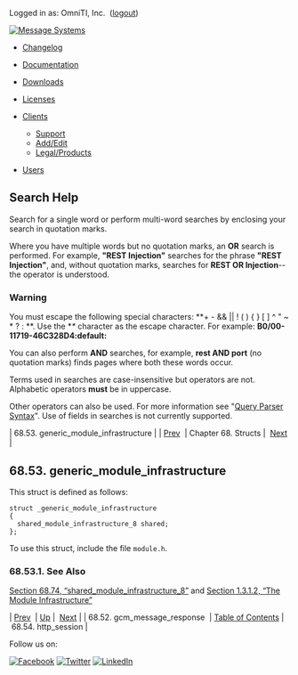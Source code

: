 Logged in as: OmniTI, Inc.  ([logout](https://support.messagesystems.com/logout.php))

[![Message Systems](https://support.messagesystems.com/images/ms-white205.png)](https://support.messagesystems.com/start.php) 

*   [Changelog](https://support.messagesystems.com/start.php?show=changelog)
*   [Documentation](https://support.messagesystems.com/docs/)
*   [Downloads](https://support.messagesystems.com/start.php)

*   [Licenses](https://support.messagesystems.com/license_summary.php)
*   <a href="">Clients</a>
    *   [Support](https://support.messagesystems.com/cs.php)
    *   [Add/Edit](https://support.messagesystems.com/edit_client.php)
    *   [Legal/Products](https://support.messagesystems.com/edit_products.php)
*   [Users](https://support.messagesystems.com/edit_customer.php)

## Search Help

Search for a single word or perform multi-word searches by enclosing your search in quotation marks.

Where you have multiple words but no quotation marks, an **OR** search is performed. For example, **"REST Injection"** searches for the phrase **"REST Injection"**, and, without quotation marks, searches for **REST OR Injection**--the operator is understood.

### Warning

You must escape the following special characters: **+ - && || ! ( ) { } [ ] ^ " ~ * ? : \**. Use the **\** character as the escape character. For example: **B0/00-11719-46C328D4\:default\:**

You can also perform **AND** searches, for example, **rest AND port** (no quotation marks) finds pages where both these words occur.

Terms used in searches are case-insensitive but operators are not. Alphabetic operators **must** be in uppercase.

Other operators can also be used. For more information see "[Query Parser Syntax](https://lucene.apache.org/core/old_versioned_docs/versions/3_0_0/queryparsersyntax.html)". Use of fields in searches is not currently supported.

| 68.53. generic_module_infrastructure |
| [Prev](structs.gcm_message_response.php)  | Chapter 68. Structs |  [Next](structs.http_session.php) |

## 68.53. generic_module_infrastructure

This struct is defined as follows:

```
struct _generic_module_infrastructure
{
  shared_module_infrastructure_8 shared;
};
```

To use this struct, include the file `module.h`.

### 68.53.1. See Also

[Section 68.74, “shared_module_infrastructure_8”](structs.shared_module_infrastructure_8.php "68.74. shared_module_infrastructure_8") and [Section 1.3.1.2, “The Module Infrastructure”](arch.primary.apis.php#arch.module.infrastructure "1.3.1.2. The Module Infrastructure")

| [Prev](structs.gcm_message_response.php)  | [Up](structs.php) |  [Next](structs.http_session.php) |
| 68.52. gcm_message_response  | [Table of Contents](index.php) |  68.54. http_session |

Follow us on:

[![Facebook](https://support.messagesystems.com/images/icon-facebook.png)](http://www.facebook.com/messagesystems) [![Twitter](https://support.messagesystems.com/images/icon-twitter.png)](http://twitter.com/#!/MessageSystems) [![LinkedIn](https://support.messagesystems.com/images/icon-linkedin.png)](http://www.linkedin.com/company/message-systems)